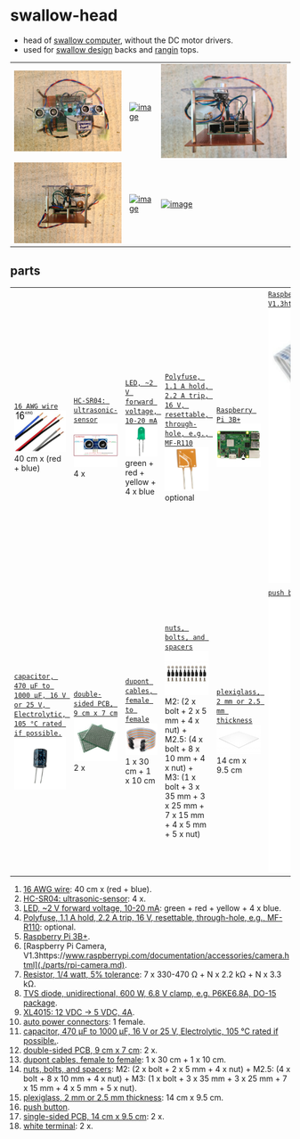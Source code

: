 # swallow-head

- head of [swallow computer](./swallow.md), without the DC motor drivers.
- used for [swallow design](https://github.com/kamangir/bluer-ugv/tree/main/bluer_ugv/docs/swallow) backs and [rangin](https://github.com/kamangir/bluer-ugv/tree/main/bluer_ugv/docs/rangin) tops.

|   |   |   |
| --- | --- | --- |
| [![image](https://github.com/kamangir/assets2/blob/main/swallow/design/head-v1/01.jpg?raw=true)](https://github.com/kamangir/assets2/blob/main/swallow/design/head-v1/01.jpg?raw=true) | [![image](https://github.com/kamangir/assets2/blob/main/swallow/design/head-v1/02.jpg?raw=true)](https://github.com/kamangir/assets2/blob/main/swallow/design/head-v1/02.jpg?raw=true) | [![image](https://github.com/kamangir/assets2/blob/main/swallow/design/head-v1/03.jpg?raw=true)](https://github.com/kamangir/assets2/blob/main/swallow/design/head-v1/03.jpg?raw=true) |
| [![image](https://github.com/kamangir/assets2/blob/main/swallow/design/head-v1/04.jpg?raw=true)](https://github.com/kamangir/assets2/blob/main/swallow/design/head-v1/04.jpg?raw=true) | [![image](https://github.com/kamangir/assets2/blob/main/swallow/design/head-v1/05.jpg?raw=true)](https://github.com/kamangir/assets2/blob/main/swallow/design/head-v1/05.jpg?raw=true) | [![image](https://github.com/kamangir/assets2/blob/main/swallow/design/head-v1/06.jpg?raw=true)](https://github.com/kamangir/assets2/blob/main/swallow/design/head-v1/06.jpg?raw=true) |

## parts

|   |   |   |   |   |   |   |   |   |   |
| --- | --- | --- | --- | --- | --- | --- | --- | --- | --- |
| [`16 AWG wire`](./parts/16-awg-wire.md) [![image](https://github.com/kamangir/assets2/raw/main/bluer-sbc/parts/16-awg-wire.jpeg?raw=true)](./parts/16-awg-wire.md) 40 cm x (red + blue) | [`HC-SR04: ultrasonic-sensor`](./parts/ultrasonic-sensor.md) [![image](https://github.com/kamangir/assets2/raw/main/bluer-sbc/parts/HC-SR04.jpg?raw=true)](./parts/ultrasonic-sensor.md) 4 x | [`LED, ~2 V forward voltage, 10-20 mA`](./parts/LED.md) [![image](https://github.com/kamangir/assets2/raw/main/bluer-sbc/parts/led.png?raw=true)](./parts/LED.md) green + red + yellow + 4 x blue | [`Polyfuse, 1.1 A hold, 2.2 A trip, 16 V, resettable, through-hole, e.g., MF-R110`](./parts/Polyfuse.md) [![image](https://github.com/kamangir/assets2/raw/main/bluer-sbc/parts/polyfuse.png?raw=true)](./parts/Polyfuse.md) optional | [`Raspberry Pi 3B+`](./parts/rpi3bp.md) [![image](https://github.com/kamangir/assets2/raw/main/bluer-sbc/parts/rpi3bplus.png?raw=true)](./parts/rpi3bp.md)  | [`Raspberry Pi Camera, V1.3https://www.raspberrypi.com/documentation/accessories/camera.html`](./parts/rpi-camera.md) [![image](https://github.com/kamangir/assets2/raw/main/bluer-sbc/parts/rpi-camera.jpg?raw=true)](./parts/rpi-camera.md)  | [`Resistor, 1/4 watt, 5% tolerance`](./parts/resistor.md) [![image](https://github.com/kamangir/assets2/raw/main/bluer-sbc/parts/resistor.png?raw=true)](./parts/resistor.md) 7 x 330-470 Ω + N x 2.2 kΩ + N x 3.3 kΩ | [`TVS diode, unidirectional, 600 W, 6.8 V clamp, e.g. P6KE6.8A, DO-15 package`](./parts/TVS-diode.md) [![image](https://github.com/kamangir/assets2/raw/main/bluer-sbc/parts/TVSdiode.png?raw=true)](./parts/TVS-diode.md)  | [`XL4015: 12 VDC -> 5 VDC, 4A`](./parts/XL4015.md) [![image](https://github.com/kamangir/assets2/raw/main/bluer-sbc/parts/XL4015.png?raw=true)](./parts/XL4015.md)  | [`auto power connectors`](./parts/connector.md) [![image](https://github.com/kamangir/assets2/raw/main/bluer-sbc/parts/connector.jpg?raw=true)](./parts/connector.md) 1 female |
| [`capacitor, 470 μF to 1000 μF, 16 V or 25 V, Electrolytic, 105 °C rated if possible.`](./parts/470-mF.md) [![image](https://github.com/kamangir/assets2/raw/main/bluer-sbc/parts/capacitor.png?raw=true)](./parts/470-mF.md)  | [`double-sided PCB, 9 cm x 7 cm`](./parts/PCB-double-9x7.md) [![image](https://github.com/kamangir/assets2/raw/main/bluer-sbc/parts/PCB-double-9x7.jpeg?raw=true)](./parts/PCB-double-9x7.md) 2 x | [`dupont cables, female to female`](./parts/dupont-cables.md) [![image](https://github.com/kamangir/assets2/raw/main/bluer-sbc/parts/dupont-cables.jpg?raw=true)](./parts/dupont-cables.md) 1 x 30 cm + 1 x 10 cm | [`nuts, bolts, and spacers`](./parts/nuts-bolts-spacers.md) [![image](https://github.com/kamangir/assets2/raw/main/bluer-sbc/parts/nuts-bolts-spacers.jpg?raw=true)](./parts/nuts-bolts-spacers.md) M2: (2 x bolt + 2 x 5 mm + 4 x nut) + M2.5: (4 x bolt + 8 x 10 mm + 4 x nut) + M3: (1 x bolt + 3 x 35 mm + 3 x 25 mm + 7 x 15 mm + 4 x 5 mm + 5 x nut) | [`plexiglass, 2 mm or 2.5 mm thickness`](./parts/plexiglass.md) [![image](https://github.com/kamangir/assets2/raw/main/bluer-sbc/parts/plexiglass.jpg?raw=true)](./parts/plexiglass.md) 14 cm x 9.5 cm | [`push button`](./parts/pushbutton.md) [![image](https://github.com/kamangir/assets2/raw/main/bluer-sbc/parts/pushbutton.png?raw=true)](./parts/pushbutton.md)  | [`single-sided PCB, 14 cm x 9.5 cm`](./parts/PCB-single-14x9_5.md) [![image](https://github.com/kamangir/assets2/raw/main/bluer-sbc/parts/pcb-14x9_5cm.jpg?raw=true)](./parts/PCB-single-14x9_5.md) 2 x | [`white terminal`](./parts/white-terminal.md) [![image](https://github.com/kamangir/assets2/raw/main/bluer-sbc/parts/white-terminal.jpg?raw=true)](./parts/white-terminal.md) 2 x |  |  |

1. [16 AWG wire](./parts/16-awg-wire.md): 40 cm x (red + blue).
1. [HC-SR04: ultrasonic-sensor](./parts/ultrasonic-sensor.md): 4 x.
1. [LED, ~2 V forward voltage, 10-20 mA](./parts/LED.md): green + red + yellow + 4 x blue.
1. [Polyfuse, 1.1 A hold, 2.2 A trip, 16 V, resettable, through-hole, e.g., MF-R110](./parts/Polyfuse.md): optional.
1. [Raspberry Pi 3B+](./parts/rpi3bp.md).
1. [Raspberry Pi Camera, V1.3https://www.raspberrypi.com/documentation/accessories/camera.html](./parts/rpi-camera.md).
1. [Resistor, 1/4 watt, 5% tolerance](./parts/resistor.md): 7 x 330-470 Ω + N x 2.2 kΩ + N x 3.3 kΩ.
1. [TVS diode, unidirectional, 600 W, 6.8 V clamp, e.g. P6KE6.8A, DO-15 package](./parts/TVS-diode.md).
1. [XL4015: 12 VDC -> 5 VDC, 4A](./parts/XL4015.md).
1. [auto power connectors](./parts/connector.md): 1 female.
1. [capacitor, 470 μF to 1000 μF, 16 V or 25 V, Electrolytic, 105 °C rated if possible.](./parts/470-mF.md).
1. [double-sided PCB, 9 cm x 7 cm](./parts/PCB-double-9x7.md): 2 x.
1. [dupont cables, female to female](./parts/dupont-cables.md): 1 x 30 cm + 1 x 10 cm.
1. [nuts, bolts, and spacers](./parts/nuts-bolts-spacers.md): M2: (2 x bolt + 2 x 5 mm + 4 x nut) + M2.5: (4 x bolt + 8 x 10 mm + 4 x nut) + M3: (1 x bolt + 3 x 35 mm + 3 x 25 mm + 7 x 15 mm + 4 x 5 mm + 5 x nut).
1. [plexiglass, 2 mm or 2.5 mm thickness](./parts/plexiglass.md): 14 cm x 9.5 cm.
1. [push button](./parts/pushbutton.md).
1. [single-sided PCB, 14 cm x 9.5 cm](./parts/PCB-single-14x9_5.md): 2 x.
1. [white terminal](./parts/white-terminal.md): 2 x.
